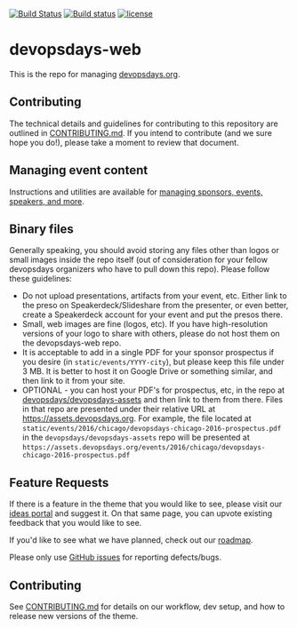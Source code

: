 [![Build Status](https://travis-ci.org/devopsdays/devopsdays-web.svg?branch=master)](https://travis-ci.org/devopsdays/devopsdays-web) [![Build status](https://ci.appveyor.com/api/projects/status/3lobrrssphdb20xd?svg=true)](https://ci.appveyor.com/project/DevOpsDays/devopsdays-web)
[![license](https://img.shields.io/github/license/devopsdays/devopsdays-theme.svg)]()

# devopsdays-web
This is the repo for managing [devopsdays.org](http://www.devopsdays.org).

## Contributing

The technical details and guidelines for contributing to this repository are outlined in [CONTRIBUTING.md](CONTRIBUTING.md). If you intend to contribute (and we sure hope you do!), please take a moment to review that document.

## Managing event content

Instructions and utilities are available for [managing sponsors, events, speakers, and more](utilities/README.md).

## Binary files

Generally speaking, you should avoid storing any files other than logos or small images inside the repo itself (out of consideration for your fellow devopsdays organizers who have to pull down this repo). Please follow these guidelines:

* Do not upload presentations, artifacts from your event, etc. Either link to the preso on Speakerdeck/Slideshare from the presenter, or even better, create a Speakerdeck account for your event and put the presos there.
* Small, web images are fine (logos, etc). If you have high-resolution versions of your logo to share with others, please do not host them on the devopsdays-web repo.
* It is acceptable to add in a single PDF for your sponsor prospectus if you desire (in `static/events/YYYY-city`), but please keep this file under 3 MB. It is better to host it on Google Drive or something similar, and then link to it from your site.
* OPTIONAL - you can host your PDF's for prospectus, etc, in the repo at [devopsdays/devopsdays-assets](https://github.com/devopsdays/devopsdays-assets) and then link to them from there. Files in that repo are presented under their relative URL at https://assets.devopsdays.org. For example, the file located at `static/events/2016/chicago/devopsdays-chicago-2016-prospectus.pdf` in the `devopsdays/devopsdays-assets` repo will be presented at `https://assets.devopsdays.org/events/2016/chicago/devopsdays-chicago-2016-prospectus.pdf`

## Feature Requests
If there is a feature in the theme that you would like to see, please visit our [ideas portal](https://www.devopsdays.org/ideas) and suggest it. On that same page, you can upvote existing feedback that you would like to see.

If you'd like to see what we have planned, check out our [roadmap](https://www.devopsdays.org/roadmap).

Please only use [GitHub issues](https://www.github.com/devopsdays/devopsdays-theme) for reporting defects/bugs.

## Contributing
See [CONTRIBUTING.md](https://github.com/devopsdays/devopsdays-theme/blob/master/CONTRIBUTING.md) for details on our workflow, dev setup, and how to release new versions of the theme.
